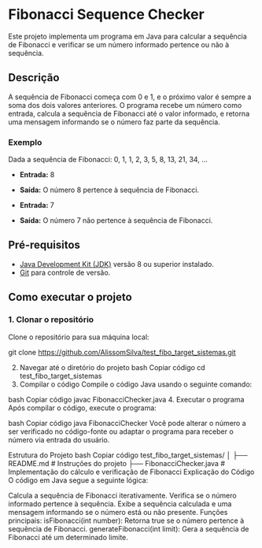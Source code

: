 # Fibonacci Sequence Checker

Este projeto implementa um programa em Java para calcular a sequência de Fibonacci e verificar se um número informado pertence ou não à sequência.

## Descrição

A sequência de Fibonacci começa com 0 e 1, e o próximo valor é sempre a soma dos dois valores anteriores. O programa recebe um número como entrada, calcula a sequência de Fibonacci até o valor informado, e retorna uma mensagem informando se o número faz parte da sequência.

### Exemplo

Dada a sequência de Fibonacci: 0, 1, 1, 2, 3, 5, 8, 13, 21, 34, ...

- **Entrada:** 8
- **Saída:** O número 8 pertence à sequência de Fibonacci.

- **Entrada:** 7
- **Saída:** O número 7 não pertence à sequência de Fibonacci.

## Pré-requisitos

- [Java Development Kit (JDK)](https://www.oracle.com/java/technologies/javase-downloads.html) versão 8 ou superior instalado.
- [Git](https://git-scm.com/downloads) para controle de versão.

## Como executar o projeto

### 1. Clonar o repositório

Clone o repositório para sua máquina local:


git clone https://github.com/AlissomSilva/test_fibo_target_sistemas.git


2. Navegar até o diretório do projeto
bash
Copiar código
cd test_fibo_target_sistemas
3. Compilar o código
Compile o código Java usando o seguinte comando:

bash
Copiar código
javac FibonacciChecker.java
4. Executar o programa
Após compilar o código, execute o programa:

bash
Copiar código
java FibonacciChecker
Você pode alterar o número a ser verificado no código-fonte ou adaptar o programa para receber o número via entrada do usuário.

Estrutura do Projeto
bash
Copiar código
test_fibo_target_sistemas/
│
├── README.md               # Instruções do projeto
├── FibonacciChecker.java    # Implementação do cálculo e verificação de Fibonacci
Explicação do Código
O código em Java segue a seguinte lógica:

Calcula a sequência de Fibonacci iterativamente.
Verifica se o número informado pertence à sequência.
Exibe a sequência calculada e uma mensagem informando se o número está ou não presente.
Funções principais:
isFibonacci(int number): Retorna true se o número pertence à sequência de Fibonacci.
generateFibonacci(int limit): Gera a sequência de Fibonacci até um determinado limite.
